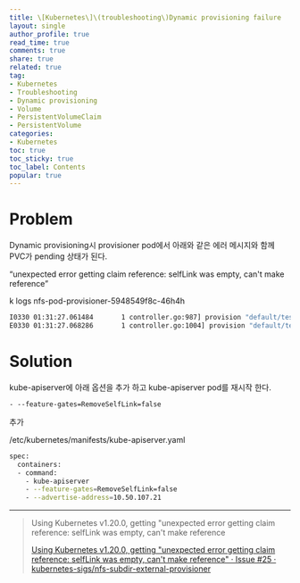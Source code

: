 ```yaml
---
title: \[Kubernetes\]\(troubleshooting\)Dynamic provisioning failure
layout: single
author_profile: true
read_time: true
comments: true
share: true
related: true
tag:
- Kubernetes
- Troubleshooting
- Dynamic provisioning
- Volume
- PersistentVolumeClaim
- PersistentVolume
categories:
- Kubernetes
toc: true
toc_sticky: true
toc_label: Contents
popular: true
---
```

# Problem
Dynamic provisioning시 provisioner pod에서 아래와 같은 에러 메시지와 함께 PVC가 pending 상태가 된다.

“unexpected error getting claim reference: selfLink was empty, can't make reference”

k logs nfs-pod-provisioner-5948549f8c-46h4h

```bash
I0330 01:31:27.061484       1 controller.go:987] provision "default/test-dynamic-nfs-pvc" class "joins-nfs-storageclass": started
E0330 01:31:27.068286       1 controller.go:1004] provision "default/test-dynamic-nfs-pvc" class "joins-nfs-storageclass": unexpected error getting claim reference: selfLink was empty, can't make reference
```

# Solution

kube-apiserver에 아래 옵션을 추가 하고 kube-apiserver pod를 재시작 한다.

    - --feature-gates=RemoveSelfLink=false
추가

/etc/kubernetes/manifests/kube-apiserver.yaml

```bash
spec:
  containers:
  - command:
    - kube-apiserver
    - --feature-gates=RemoveSelfLink=false
    - --advertise-address=10.50.107.21
```

---

> Using Kubernetes v1.20.0, getting "unexpected error getting claim reference: selfLink was empty, can't make reference
> 
> 
> [Using Kubernetes v1.20.0, getting "unexpected error getting claim reference: selfLink was empty, can't make reference" · Issue #25 · kubernetes-sigs/nfs-subdir-external-provisioner](https://github.com/kubernetes-sigs/nfs-subdir-external-provisioner/issues/25)
>